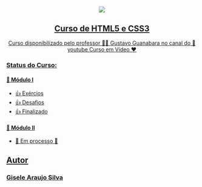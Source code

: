 <h1 align='center'><a href='https://www.youtube.com/watch?v=Ejkb_YpuHWs&list=PLHz_AreHm4dkZ9-atkcmcBaMZdmLHft8n'><img src='https://www.cursoemvideo.com/wp-content/uploads/2019/08/cursoemvideo-logo.png'></h1>
<h2 align='center'> Curso de HTML5 e CSS3</h2>
<p align='center'>Curso disponibilizado pelo professor 👨‍🏫 Gustavo Guanabara no canal do 🎥 youtube Curso em Vídeo ❤️</p>  

<h3>Status do Curso:</h3>
<h4> 🎯 Módulo I</h4> 
<ul>  
  <li>👍 Exércios</li>
  <li>👍 Desafios</li>
  <li>👍 Finalizado</li>
</ul>
<h4> 🎯 Módulo II</h4> 
<ul>  
  <li>🚧 Em processo 🚧</li>
</ul>
<h2>Autor</h2>
<h3><a href="https://www.linkedin.com/in/gisele-araujo-silva/">Gisele Araujo Silva</a></h3>

